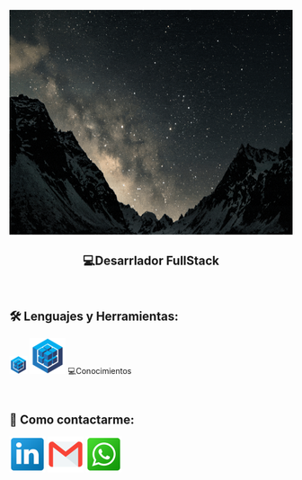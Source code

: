 <p>
<a >
<img height="400px" width="100%" src="https://github.com/FerreyraLautaro/FerreyraLautaro/blob/master/assets/holaMundo-dev.gif"/>
</a>
</p>

<h2 align="center">
  💻Desarrlador FullStack
</h2>

&nbsp;&nbsp;

## 🛠 Lenguajes y Herramientas:

<p  width='40%' align="center">

<a><img src="https://github.com/FerreyraLautaro/FerreyraLautaro/blob/master/icons/sequelize32px.png"></a>
<a><img src="https://github.com/FerreyraLautaro/FerreyraLautaro/blob/master/icons/sequelize64px.png"></a>
💻Conocimientos

</p>

&nbsp;

## 📎 Como contactarme:

<p>

<a href="https://www.linkedin.com/in/lautaro-ferreyra-6713201ba/"><img src="https://github.com/FerreyraLautaro/FerreyraLautaro/blob/master/icons/link.png"></a>
<a href="mailto:ferreyralautaro69@gmail.com"><img src="https://github.com/FerreyraLautaro/FerreyraLautaro/blob/master/icons/gmail.png"></a>
<a href="https://api.whatsapp.com/send?phone=3513348627"><img src="https://github.com/FerreyraLautaro/FerreyraLautaro/blob/master/icons/wsp.png"></a>

</p>
